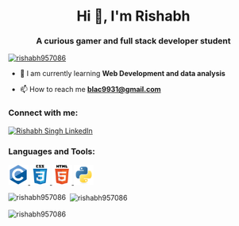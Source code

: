 <h1 align="center">Hi 👋, I'm Rishabh</h1>
<h3 align="center">A curious gamer and full stack developer student</h3>

<!-- Trophy section with black theme -->
<p align="left">
  <a href="https://github.com/ryo-ma/github-profile-trophy">
    <img src="https://github-profile-trophy.vercel.app/?username=rishabh957086&theme=darkhub" alt="rishabh957086" />
  </a>
</p>

- 🌱 I am currently learning **Web Development and data analysis**

- 📫 How to reach me **blac9931@gmail.com**

<h3 align="left">Connect with me:</h3>
<p align="left">
  <a href="https://www.linkedin.com/in/rishabh-singh-539a75329?utm_source=share&utm_campaign=share_via&utm_content=profile&utm_medium=android_app" target="blank">
    <img align="center" src="https://raw.githubusercontent.com/rahuldkjain/github-profile-readme-generator/master/src/images/icons/Social/linked-in-alt.svg" alt="Rishabh Singh LinkedIn" height="30" width="40" />
  </a>
</p>

<h3 align="left">Languages and Tools:</h3>
<p align="left">
  <a href="https://www.cprogramming.com/" target="_blank" rel="noreferrer">
    <img src="https://raw.githubusercontent.com/devicons/devicon/master/icons/c/c-original.svg" alt="c" width="40" height="40"/>
  </a>
  <a href="https://www.w3schools.com/css/" target="_blank" rel="noreferrer">
    <img src="https://raw.githubusercontent.com/devicons/devicon/master/icons/css3/css3-original-wordmark.svg" alt="css3" width="40" height="40"/>
  </a>
  <a href="https://www.w3.org/html/" target="_blank" rel="noreferrer">
    <img src="https://raw.githubusercontent.com/devicons/devicon/master/icons/html5/html5-original-wordmark.svg" alt="html5" width="40" height="40"/>
  </a>
  <a href="https://www.python.org" target="_blank" rel="noreferrer">
    <img src="https://raw.githubusercontent.com/devicons/devicon/master/icons/python/python-original.svg" alt="python" width="40" height="40"/>
  </a>
</p>

<!-- GitHub Top Languages -->
<p>
  <img align="left" src="https://github-readme-stats.vercel.app/api/top-langs?username=rishabh957086&show_icons=true&locale=en&layout=compact&theme=dark" alt="rishabh957086" />
</p>

<!-- GitHub Stats -->
<p>&nbsp;
  <img align="center" src="https://github-readme-stats.vercel.app/api?username=rishabh957086&show_icons=true&locale=en&theme=dark" alt="rishabh957086" />
</p>

<!-- GitHub Streak Stats -->
<p>
  <img align="center" src="https://github-readme-streak-stats.herokuapp.com/?user=rishabh957086&theme=dark" alt="rishabh957086" />
</p>
